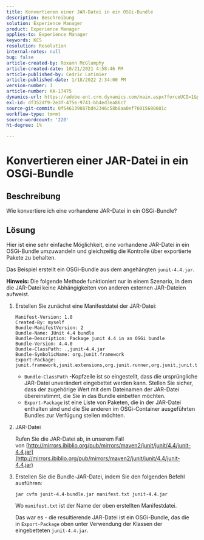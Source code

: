 ```yaml
---
title: Konvertieren einer JAR-Datei in ein OSGi-Bundle
description: Beschreibung
solution: Experience Manager
product: Experience Manager
applies-to: Experience Manager
keywords: KCS
resolution: Resolution
internal-notes: null
bug: false
article-created-by: Roxann McGlumphy
article-created-date: 10/21/2021 4:58:46 PM
article-published-by: Cedric Latimier
article-published-date: 1/18/2022 2:34:00 PM
version-number: 1
article-number: KA-17475
dynamics-url: https://adobe-ent.crm.dynamics.com/main.aspx?forceUCI=1&pagetype=entityrecord&etn=knowledgearticle&id=94505726-9032-ec11-b6e5-000d3a5ba97a
exl-id: df352df9-2e3f-475e-9741-bb4ed3ea86c7
source-git-commit: 0f546139887bd42346c58b8aa0ef76015688601c
workflow-type: tm+mt
source-wordcount: '220'
ht-degree: 1%

---
```


# Konvertieren einer JAR-Datei in ein OSGi-Bundle

## Beschreibung

Wie konvertiere ich eine vorhandene JAR-Datei in ein OSGi-Bundle?

## Lösung

Hier ist eine sehr einfache Möglichkeit, eine vorhandene JAR-Datei in ein OSGi-Bundle umzuwandeln und gleichzeitig die Kontrolle über exportierte Pakete zu behalten.

Das Beispiel erstellt ein OSGi-Bundle aus dem angehängten `junit-4.4.jar`.

**Hinweis:** Die folgende Methode funktioniert nur in einem Szenario, in dem die JAR-Datei keine Abhängigkeiten von anderen externen JAR-Dateien aufweist.

1. Erstellen Sie zunächst eine Manifestdatei der JAR-Datei:

   ```
   Manifest-Version: 1.0
   Created-By: myself
   Bundle-ManifestVersion: 2
   Bundle-Name: JUnit 4.4 bundle
   Bundle-Description: Package junit 4.4 in an OSGi bundle
   Bundle-Version: 4.4.0
   Bundle-ClassPath: .,junit-4.4.jar
   Bundle-SymbolicName: org.junit.framework
   Export-Package: junit.framework,junit.extensions,org.junit.runner,org.junit,junit.textui
   ```

   - `Bundle-ClassPath` -Kopfzeile ist so eingestellt, dass die ursprüngliche JAR-Datei unverändert eingebettet werden kann. Stellen Sie sicher, dass der zugehörige Wert mit dem Dateinamen der JAR-Datei übereinstimmt, die Sie in das Bundle einbetten möchten.
   - `Export-Package` ist eine Liste von Paketen, die in der JAR-Datei enthalten sind und die Sie anderen im OSGi-Container ausgeführten Bundles zur Verfügung stellen möchten.

1. JAR-Datei

   Rufen Sie die JAR-Datei ab, in unserem Fall von [http://mirrors.ibiblio.org/pub/mirrors/maven2/junit/junit/4.4/junit-4.4.jar](http://mirrors.ibiblio.org/pub/mirrors/maven2/junit/junit/4.4/junit-4.4.jar)

1. Erstellen Sie die Bundle-JAR-Datei, indem Sie den folgenden Befehl ausführen:

   ```
   jar cvfm junit-4.4-bundle.jar manifest.txt junit-4.4.jar
   ```

   Wo `manifest.txt` ist der Name der oben erstellten Manifestdatei.

   Das war es - die resultierende JAR-Datei ist ein OSGi-Bundle, das die in `Export-Package` oben unter Verwendung der Klassen der eingebetteten `junit-4.4.jar`.
